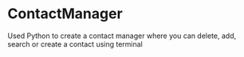 # ContactManager
Used Python to create a contact manager where you can delete, add, search or create a contact using terminal
